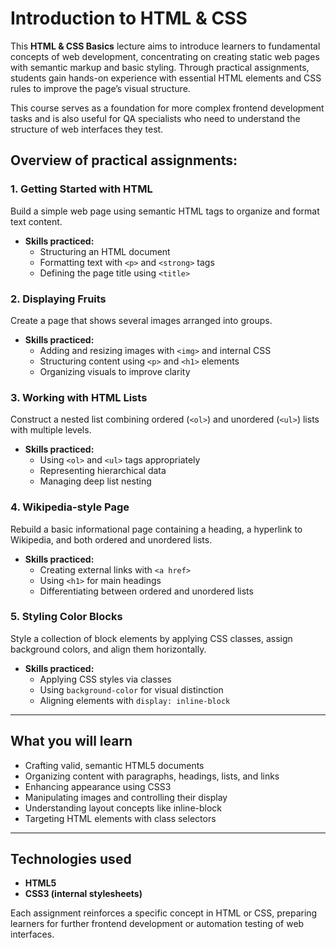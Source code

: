 # Introduction to HTML & CSS

This **HTML & CSS Basics** lecture aims to introduce learners to fundamental concepts of web development, concentrating on creating static web pages with semantic markup and basic styling. Through practical assignments, students gain hands-on experience with essential HTML elements and CSS rules to improve the page’s visual structure.

This course serves as a foundation for more complex frontend development tasks and is also useful for QA specialists who need to understand the structure of web interfaces they test.

## Overview of practical assignments:

### 1. Getting Started with HTML  
Build a simple web page using semantic HTML tags to organize and format text content.  
- **Skills practiced:**  
  - Structuring an HTML document  
  - Formatting text with `<p>` and `<strong>` tags  
  - Defining the page title using `<title>`

### 2. Displaying Fruits  
Create a page that shows several images arranged into groups.  
- **Skills practiced:**  
  - Adding and resizing images with `<img>` and internal CSS  
  - Structuring content using `<p>` and `<h1>` elements  
  - Organizing visuals to improve clarity

### 3. Working with HTML Lists  
Construct a nested list combining ordered (`<ol>`) and unordered (`<ul>`) lists with multiple levels.  
- **Skills practiced:**  
  - Using `<ol>` and `<ul>` tags appropriately  
  - Representing hierarchical data  
  - Managing deep list nesting

### 4. Wikipedia-style Page  
Rebuild a basic informational page containing a heading, a hyperlink to Wikipedia, and both ordered and unordered lists.  
- **Skills practiced:**  
  - Creating external links with `<a href>`  
  - Using `<h1>` for main headings  
  - Differentiating between ordered and unordered lists

### 5. Styling Color Blocks  
Style a collection of block elements by applying CSS classes, assign background colors, and align them horizontally.  
- **Skills practiced:**  
  - Applying CSS styles via classes  
  - Using `background-color` for visual distinction  
  - Aligning elements with `display: inline-block`

---

## What you will learn

- Crafting valid, semantic HTML5 documents  
- Organizing content with paragraphs, headings, lists, and links  
- Enhancing appearance using CSS3  
- Manipulating images and controlling their display  
- Understanding layout concepts like inline-block  
- Targeting HTML elements with class selectors

---

## Technologies used  
- **HTML5**  
- **CSS3 (internal stylesheets)**

Each assignment reinforces a specific concept in HTML or CSS, preparing learners for further frontend development or automation testing of web interfaces.
